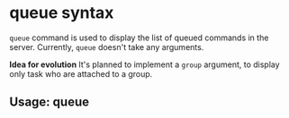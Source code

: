 # queue syntax

`queue` command is used to display the list of queued commands in the server.
Currently, `queue` doesn't take any arguments.

__Idea for evolution__
It's planned to implement a `group` argument, to display only task who are
attached to a group.

## Usage: queue

